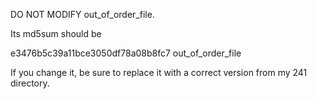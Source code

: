 DO NOT MODIFY out_of_order_file.

Its md5sum should be

e3476b5c39a11bce3050df78a08b8fc7  out_of_order_file

If you change it, be sure to replace it with a correct version from my 241 directory.
